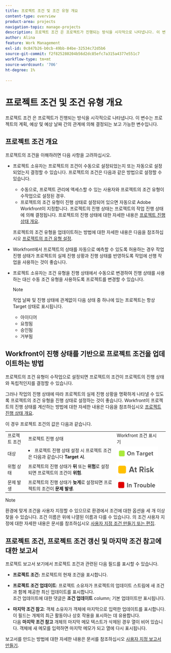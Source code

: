 ```yaml
---
title: 프로젝트 조건 및 조건 유형 개요
content-type: overview
product-area: projects
navigation-topic: manage-projects
description: 프로젝트 조건 은 프로젝트가 진행되는 방식을 시각적으로 나타냅니다. 이 변수는 프로젝트의 계획, 예상 및 예상 날짜 간의 관계에 의해 결정되는 보고 가능한 변수입니다.
author: Alina
feature: Work Management
exl-id: 0c847b26-b0cb-49bb-84be-32534c72d5b6
source-git-commit: f2f825280204b56d2dc85efc7a315a4377e551c7
workflow-type: tm+mt
source-wordcount: '706'
ht-degree: 1%

---
```


# 프로젝트 조건 및 조건 유형 개요

프로젝트 조건 은 프로젝트가 진행되는 방식을 시각적으로 나타냅니다. 이 변수는 프로젝트의 계획, 예상 및 예상 날짜 간의 관계에 의해 결정되는 보고 가능한 변수입니다.

## 프로젝트 조건 개요

프로젝트의 조건을 이해하려면 다음 사항을 고려하십시오.

* 프로젝트 소유자는 프로젝트의 조건이 수동으로 설정되었는지 또는 자동으로 설정되었는지 결정할 수 있습니다. 프로젝트의 조건은 다음과 같은 방법으로 설정할 수 있습니다.

   * 수동으로, 프로젝트 관리에 액세스할 수 있는 사용자와 프로젝트의 조건 유형이 수작업으로 설정된 경우.
   * 프로젝트의 조건 유형이 진행 상태로 설정되어 있으면 자동으로 Adobe Workfront이 지정합니다. 프로젝트의 진행 상태는 프로젝트의 작업 진행 상태에 의해 결정됩니다. 프로젝트의 진행 상태에 대한 자세한 내용은 [프로젝트 진행 상태 개요](../../../manage-work/projects/planning-a-project/project-progress-status.md).

   프로젝트의 조건 유형을 업데이트하는 방법에 대한 자세한 내용은 다음을 참조하십시오 [프로젝트의 조건 유형 설정](../../../manage-work/projects/manage-projects/set-condition-type-for-project.md).

* Workfront에서 프로젝트의 상태를 자동으로 예측할 수 있도록 허용하는 경우 작업 진행 상태가 프로젝트의 실제 진행 상황과 진행 상태를 반영하도록 작업에 선행 작업을 사용하는 것이 좋습니다.
* 프로젝트 소유자는 조건 유형을 진행 상태에서 수동으로 변경하여 진행 상태를 사용하는 대신 수동 조건 유형을 사용하도록 프로젝트를 변경할 수 있습니다.

   >[!NOTE]
   >
   >작업 날짜 및 진행 상태에 관계없이 다음 상태 중 하나에 있는 프로젝트는 항상 Target 상태로 표시됩니다.
   >
   >* 아이디어
   >* 요청됨
   >* 승인됨
   >* 거부됨


<!--
<div data-mc-conditions="QuicksilverOrClassic.Draft mode">
<h2>Set the Condition Type for a project</h2>
<p data-mc-conditions="QuicksilverOrClassic.Draft mode">(NOTE: drafted here and moved it to a separate article: /Content/Manage work/Projects/Manage projects/set-condition-type-for-project.htm)</p>
<ol>
<li value="1">Go to the project for which you want to update the Condition Type. </li>
<li value="2"> <p>  Click the <strong>More</strong> menu <img src="assets/qs-more-menu.png"> to the right of the project name, then click <strong>Edit</strong>.  <br> </p> </li>
<li value="3">In the <strong>Condition Type</strong> field, choose one of the following:
<ul>
<li><p><strong>Manual:</strong> The project owner sets the Condition on the project manually.</p><p data-mc-conditions="QuicksilverOrClassic.Quicksilver">In this case, the project owner can update the Condition of the project in the project header, or the Project Details section. </p></li>
<li><p><strong>Progress Status:</strong> Workfront sets the Condition based on the Progress Status of the project. <br></p></li>
</ul></li>
<li value="4">Click <strong>Save Changes</strong>. </li>
</ol>
</div>
-->

## Workfront이 진행 상태를 기반으로 프로젝트 조건을 업데이트하는 방법

프로젝트의 조건 유형이 수작업으로 설정되면 프로젝트의 조건이 프로젝트의 진행 상태와 독립적인지를 결정할 수 있습니다.

그러나 작업의 진행 상태에 따라 프로젝트의 실제 진행 상황을 명확하게 나타낼 수 있도록 프로젝트의 조건 유형을 진행 상태로 설정하는 것이 좋습니다. Workfront이 프로젝트의 진행 상태를 계산하는 방법에 대한 자세한 내용은 다음을 참조하십시오 [프로젝트 진행 상태 개요](../../../manage-work/projects/planning-a-project/project-progress-status.md).

이 경우 프로젝트 조건의 값은 다음과 같습니다.

<table style="table-layout:auto"> 
 <col> 
 <col> 
 <col> 
 <col> 
 <tbody> 
  <tr> 
   <td>프로젝트 조건</td> 
   <td>프로젝트 진행 상태</td> 
   <td>Workfront 조건 표시기</td> 
   <td> </td> 
  </tr> 
  <tr> 
   <td>대상</td> 
   <td> <li>프로젝트 진행 상태 설정 시 프로젝트 조건은 다음과 같습니다 <strong>Target 시</strong>.</li> </td> 
   <td> <img src="assets/on-target-condition-icon.png"> </td> 
   <td> </td> 
  </tr> 
  <tr> 
   <td>위험 상태</td> 
   <td>프로젝트의 진행 상태가 <strong>뒤</strong> 또는 <strong>위험</strong>로 설정되면 프로젝트의 조건이 <strong>위험</strong>.</td> 
   <td> <img src="assets/at-risk-project-condition-icon.png"> </td> 
   <td> </td> 
  </tr> 
  <tr> 
   <td>문제 발생</td> 
   <td>프로젝트의 진행 상태가 <strong>늦게</strong>로 설정되면 프로젝트의 조건이 <strong>문제 발생</strong>. </td> 
   <td> <img src="assets/in-trouble-project-condition-icon.png"> </td> 
   <td> </td> 
  </tr> 
 </tbody> 
</table>

>[!NOTE]
>
>환경에 맞게 조건을 사용자 지정할 수 있으므로 환경에서 조건에 대한 옵션을 세 개 이상 찾을 수 있습니다. 조건 이름은 위에 나열된 이름과 다를 수 있습니다. 의 조건 사용자 지정에 대한 자세한 내용은 문서를 참조하십시오 [사용자 지정 조건 만들기 또는 편집](../../../administration-and-setup/customize-workfront/create-manage-custom-conditions/create-edit-custom-conditions.md).

## 프로젝트 조건, 프로젝트 조건 갱신 및 마지막 조건 참고에 대한 보고서

프로젝트 보고서 보기에서 프로젝트 조건과 관련된 다음 필드를 표시할 수 있습니다.

* **프로젝트 조건:** 프로젝트의 현재 조건을 표시합니다.
* **프로젝트 조건 업데이트**: 프로젝트 소유자가 프로젝트의 업데이트 스트림에 새 조건과 함께 제공한 최신 업데이트를 표시합니다.\
   조건 업데이트에 대한 댓글은 **조건 업데이트** column; 기본 업데이트만 표시됩니다.

* **마지막 조건 참고**: 객체 소유자가 객체에 마지막으로 입력한 업데이트를 표시합니다. 이 필드는 개체의 최근 활동이나 상호 작용을 표시하는 데 유용합니다.\
   다음 **마지막 조건 참고** 개체의 마지막 메모 텍스트가 삭제된 경우 열이 비어 있습니다. 객체에 새 메모를 입력하면 마지막 메모가 되고 열에 다시 표시됩니다.

보고서를 만드는 방법에 대한 자세한 내용은 문서를 참조하십시오 [사용자 지정 보고서 만들기](../../../reports-and-dashboards/reports/creating-and-managing-reports/create-custom-report.md).
